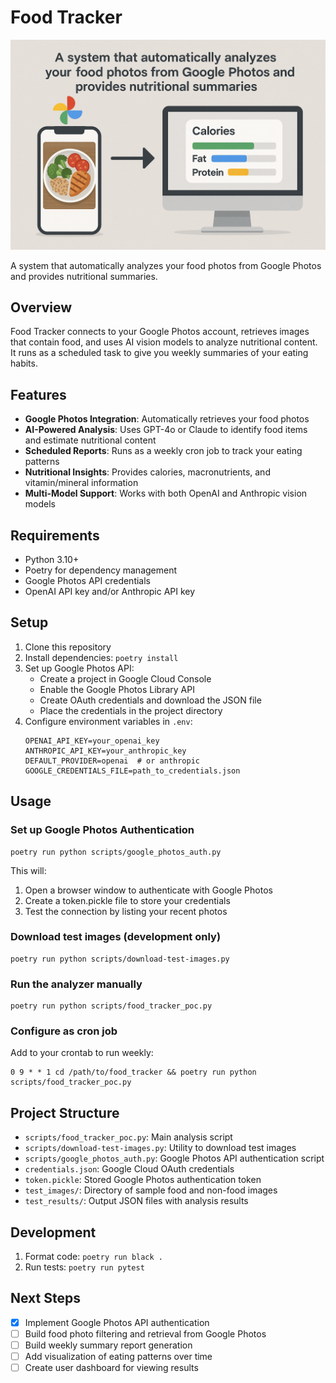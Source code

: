 # Food Tracker

![test_image](9de7a5db-a8ab-46f7-97ba-f56be4b255b4.png)

A system that automatically analyzes your food photos from Google Photos and provides nutritional summaries.

## Overview

Food Tracker connects to your Google Photos account, retrieves images that contain food, and uses AI vision models to analyze nutritional content. It runs as a scheduled task to give you weekly summaries of your eating habits.

## Features

- **Google Photos Integration**: Automatically retrieves your food photos
- **AI-Powered Analysis**: Uses GPT-4o or Claude to identify food items and estimate nutritional content
- **Scheduled Reports**: Runs as a weekly cron job to track your eating patterns
- **Nutritional Insights**: Provides calories, macronutrients, and vitamin/mineral information
- **Multi-Model Support**: Works with both OpenAI and Anthropic vision models

## Requirements

- Python 3.10+
- Poetry for dependency management
- Google Photos API credentials
- OpenAI API key and/or Anthropic API key

## Setup

1. Clone this repository
2. Install dependencies: `poetry install`
3. Set up Google Photos API:
   - Create a project in Google Cloud Console
   - Enable the Google Photos Library API
   - Create OAuth credentials and download the JSON file
   - Place the credentials in the project directory
4. Configure environment variables in `.env`:
   ```
   OPENAI_API_KEY=your_openai_key
   ANTHROPIC_API_KEY=your_anthropic_key
   DEFAULT_PROVIDER=openai  # or anthropic
   GOOGLE_CREDENTIALS_FILE=path_to_credentials.json
   ```

## Usage

### Set up Google Photos Authentication
```
poetry run python scripts/google_photos_auth.py
```
This will:
1. Open a browser window to authenticate with Google Photos
2. Create a token.pickle file to store your credentials
3. Test the connection by listing your recent photos

### Download test images (development only)
```
poetry run python scripts/download-test-images.py
```

### Run the analyzer manually
```
poetry run python scripts/food_tracker_poc.py
```

### Configure as cron job
Add to your crontab to run weekly:
```
0 9 * * 1 cd /path/to/food_tracker && poetry run python scripts/food_tracker_poc.py
```

## Project Structure

- `scripts/food_tracker_poc.py`: Main analysis script
- `scripts/download-test-images.py`: Utility to download test images
- `scripts/google_photos_auth.py`: Google Photos API authentication script
- `credentials.json`: Google Cloud OAuth credentials
- `token.pickle`: Stored Google Photos authentication token
- `test_images/`: Directory of sample food and non-food images
- `test_results/`: Output JSON files with analysis results

## Development

1. Format code: `poetry run black .`
2. Run tests: `poetry run pytest`

## Next Steps

- [x] Implement Google Photos API authentication
- [ ] Build food photo filtering and retrieval from Google Photos
- [ ] Build weekly summary report generation
- [ ] Add visualization of eating patterns over time
- [ ] Create user dashboard for viewing results
